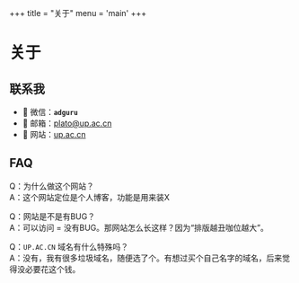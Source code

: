 +++
title = "关于"
menu = 'main'
+++

# 关于

## 联系我
* 💬 微信：**`adguru`**
* 📧 邮箱：[plato@up.ac.cn](mailto:plato@up.ac.cn)
* 🔎 网站：[up.ac.cn](https://up.ac.cn)

## FAQ
Q：为什么做这个网站？    
A：这个网站定位是个人博客，功能是用来装X

Q：网站是不是有BUG？    
A：可以访问 = 没有BUG。那网站怎么长这样？因为“排版越丑咖位越大”。

Q：`UP.AC.CN` 域名有什么特殊吗？    
A：没有，我有很多垃圾域名，随便选了个。有想过买个自己名字的域名，后来觉得没必要花这个钱。

